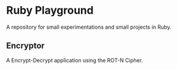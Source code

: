 # Ruby Playground
A repository for small experimentations and small projects in Ruby.

## Encryptor

A Encrypt-Decrypt application using the ROT-N Cipher.
